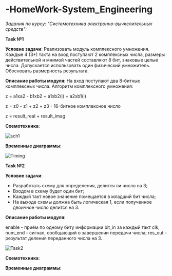 # -HomeWork-System_Engineering
*Задания по курсу: "Системотехника электронно-вычислительных средств":*

**Task №1**

**Условие задачи**: Реализовать модуль комплексного умножения. Каждые 4 (3*) такта на вход поступают 2 комплексных числа, размеры действительной и 
мнимой частей составляют 8 бит, знаковые целые числа. Допускается использовать один физический умножитель. Обосновать размерность результата. 

**Описание работы модуля**:
На вход поступают два 8-битных комплексных числа. Алгоритм комплексного умножения:

z = a1xa2 - b1xb2 + a1xb2(i) + a2xb1(i)

z = z0 - z1 + z2 + z3 - 16-битное комплексное число

z = result_real + result_imag

**Схемотехника**:

![sch1](https://user-images.githubusercontent.com/91137374/164090398-25e3ce51-7259-4fa2-b7d3-644db6fb409e.png)

**Временные диаграммы**:

![Timing](https://user-images.githubusercontent.com/91137374/164089380-aa78ff3c-53bb-4b08-8216-cf0acb966009.png)

**Task №2**

**Условие задачи**: 

- Разработать схему для определения, делится ли число на 3;
- Входом в схему будет один бит;
- Каждый такт новое значение помещается в младший бит числа;
- На выходе схемы должна быть логическая 1, если полученное двоичное число делится на 3.

**Описание работы модуля**:

enable - приём по одному биту информации bit_in за каждый такт clk;
num_end - сигнал, сообщающий о завершении передачи числа;
res_out - результат деления переданного числа на 3.

![Task2](https://user-images.githubusercontent.com/91137374/165484399-0019d017-86b2-4579-9cad-2527cad98c57.png)

**Схемотехника**:



**Временные диаграммы**:

